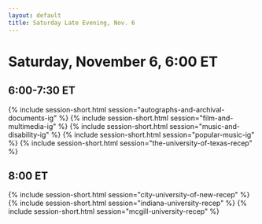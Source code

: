 ```yaml
---
layout: default
title: Saturday Late Evening, Nov. 6
---
```


# Saturday, November 6, 6:00 ET

## 6:00-7:30 ET
{% include session-short.html session="autographs-and-archival-documents-ig" %}
{% include session-short.html session="film-and-multimedia-ig" %}
{% include session-short.html session="music-and-disability-ig" %}
{% include session-short.html session="popular-music-ig" %}
{% include session-short.html session="the-university-of-texas-recep" %}

## 8:00 ET
{% include session-short.html session="city-university-of-new-recep" %}
{% include session-short.html session="indiana-university-recep" %}
{% include session-short.html session="mcgill-university-recep" %}